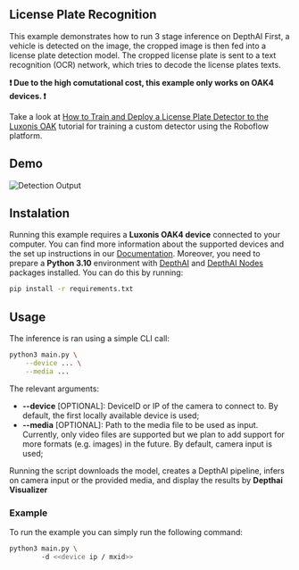 ## License Plate Recognition

This example demonstrates how to run 3 stage inference on DepthAI
First, a vehicle is detected on the image, the cropped image is then fed into a license plate detection model. The cropped license plate is sent to a text recognition (OCR) network,
which tries to decode the license plates texts.

**:exclamation: Due to the high comutational cost, this example only works on OAK4 devices. :exclamation:**

Take a look at [How to Train and Deploy a License Plate Detector to the Luxonis OAK](https://blog.roboflow.com/oak-deploy-license-plate/) tutorial for training a custom detector using the Roboflow platform.

## Demo

![Detection Output](visualizations/output.gif)

## Instalation

Running this example requires a **Luxonis OAK4 device** connected to your computer. You can find more information about the supported devices and the set up instructions in our [Documentation](https://rvc4.docs.luxonis.com/hardware).
Moreover, you need to prepare a **Python 3.10** environment with [DepthAI](https://pypi.org/project/depthai/) and [DepthAI Nodes](https://pypi.org/project/depthai-nodes/) packages installed. You can do this by running:

```bash
pip install -r requirements.txt
```

## Usage

The inference is ran using a simple CLI call:

```bash
python3 main.py \
    --device ... \
    --media ...
```

The relevant arguments:

- **--device** \[OPTIONAL\]: DeviceID or IP of the camera to connect to.
  By default, the first locally available device is used;
- **--media** \[OPTIONAL\]: Path to the media file to be used as input.
  Currently, only video files are supported but we plan to add support for more formats (e.g. images) in the future.
  By default, camera input is used;

Running the script downloads the model, creates a DepthAI pipeline, infers on camera input or the provided media, and display the results by **Depthai Visualizer**

### Example

To run the example you can simply run the following command:

```bash
python3 main.py \ 
        -d <<device ip / mxid>>
```
